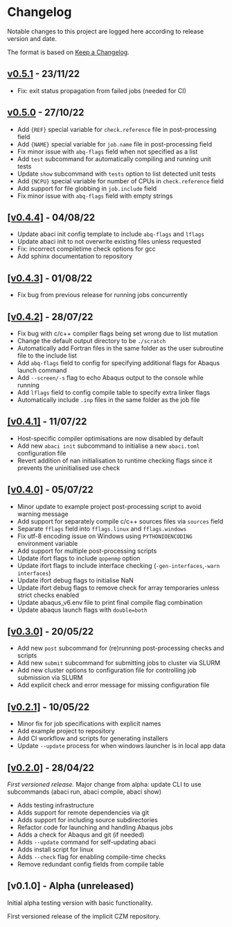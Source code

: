 # Changelog

Notable changes to this project are logged here according to release version and date.

The format is based on [Keep a Changelog](https://keepachangelog.com/en/1.0.0/).

## [v0.5.1](https://github.com/BristolCompositesInstitute/abaci/releases/tag/v0.5.0) - 23/11/22

- Fix: exit status propagation from failed jobs (needed for CI)

## [v0.5.0](https://github.com/BristolCompositesInstitute/abaci/releases/tag/v0.5.0) - 27/10/22

- Add `{REF}` special variable for `check.reference` file in post-processing field
- Add `{NAME}` special variable for `job.name` file in post-processing field
- Fix minor issue with `abq-flags` field when not specified as a list
- Add `test` subcommand for automatically compiling and running unit tests
- Update `show` subcommand with `tests` option to list detected unit tests
- Add `{NCPU}` special variable for number of CPUs in `check.reference` field
- Add support for file globbing in `job.include` field
- Fix minor issue with `abq-flags` field with empty strings

## [[v0.4.4]](https://github.com/BristolCompositesInstitute/abaci/releases/tag/v0.4.4) - 04/08/22

- Update abaci init config template to include `abq-flags` and `lflags`
- Update abaci init to not overwrite existing files unless requested
- Fix: incorrect compiletime check options for gcc
- Add sphinx documentation to repository

## [[v0.4.3]](https://github.com/BristolCompositesInstitute/abaci/releases/tag/v0.4.3) - 01/08/22

- Fix bug from previous release for running jobs concurrently

## [[v0.4.2]](https://github.com/BristolCompositesInstitute/abaci/releases/tag/v0.4.2) - 28/07/22

- Fix bug with c/c++ compiler flags being set wrong due to list mutation
- Change the default output directory to be `./scratch`
- Automatically add Fortran files in the same folder as the user subroutine file to the include list
- Add `abq-flags` field to config for specifying additional flags for Abaqus launch command
- Add `--screen/-s` flag to echo Abaqus output to the console while running
- Add `lflags` field to config compile table to specify extra linker flags
- Automatically include `.inp` files in the same folder as the job file

## [[v0.4.1]](https://github.com/BristolCompositesInstitute/abaci/releases/tag/v0.4.1) - 11/07/22

- Host-specific compiler optimisations are now disabled by default
- Add new `abaci init` subcommand to initialise a new `abaci.toml` configuration file
- Revert addition of nan initialisation to runtime checking flags since it
  prevents the uninitialised use check

## [[v0.4.0]](https://github.com/BristolCompositesInstitute/abaci/releases/tag/v0.4.0) - 05/07/22

- Minor update to example project post-processing script to avoid warning message
- Add support for separately compile c/c++ sources files via `sources` field
- Separate `fflags` field into `fflags.linux` and `fflags.windows`
- Fix utf-8 encoding issue on Windows using `PYTHONIOENCODING` environment variable
- Add support for multiple post-processing scripts
- Update ifort flags to include `qopenmp` option
- Update ifort flags to include interface checking (`-gen-interfaces`,`-warn interfaces`)
- Update ifort debug flags to initialise NaN
- Update ifort debug flags to remove check for array temporaries unless strict checks enabled
- Update abaqus_v6.env file to print final compile flag combination
- Update abaqus launch flags with `double=both`

## [[v0.3.0]](https://github.com/BristolCompositesInstitute/abaci/releases/tag/v0.3.0) - 20/05/22

- Add new `post` subcommand for (re)running post-processing checks and scripts
- Add new `submit` subcommand for submitting jobs to cluster via SLURM
- Add new cluster options to configuration file for controlling job submission via SLURM
- Add explicit check and error message for missing configuration file


## [[v0.2.1]](https://github.com/BristolCompositesInstitute/abaci/releases/tag/v0.2.1) - 10/05/22

- Minor fix for job specifications with explicit names
- Add example project to repository
- Add CI workflow and scripts for generating installers
- Update `--update` process for when windows launcher is in local app data


## [[v0.2.0]](https://github.com/BristolCompositesInstitute/abaci/releases/tag/v0.2.0) - 28/04/22

_First versioned release._
Major change from alpha: update CLI to use subcommands (abaci run, abaci compile, abaci show)

- Adds testing infrastructure
- Adds support for remote dependencies via git
- Adds support for including source subdirectories
- Refactor code for launching and handling Abaqus jobs
- Adds a check for Abaqus and git (if needed)
- Adds `--update` command for self-updating abaci
- Adds install script for linux
- Adds `--check` flag for enabling compile-time checks
- Remove redundant config fields from compile table

## [v0.1.0] - Alpha (unreleased)

Initial alpha testing version with basic functionality.

First versioned release of the implicit CZM repository.
